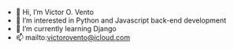 - 👋 Hi, I’m Victor O. Vento
- 👀 I’m interested in Python and Javascript back-end development
- 🌱 I’m currently learning Django
- 📫 mailto:victorovento@icloud.com

<!---
victorovento/victorovento is a ✨ special ✨ repository because its `README.md` (this file) appears on your GitHub profile.
You can click the Preview link to take a look at your changes.
--->
